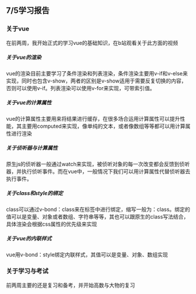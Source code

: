 ## 7/5学习报告

### 关于vue

在前两周，我开始正式的学习vue的基础知识，在b站观看关于此方面的视频

##### 关于vue的渲染

vue的渲染目前主要学习了条件渲染和列表渲染，条件渲染主要用v-if和v-else来实现，同时也包含v-show，两者的区别是v-show适用于需要反复切换的内容，否则可以使用v-if。列表渲染可以使用v-for来实现，可带索引值。

##### 关于vue的计算属性

vue的计算属性主要用来将结果进行缓存，在很多场合运用计算属性可以提升性能，其主要用computed来实现，像单纯的文本，或者像数组等等都可以用计算属性进行渲染

##### 关于侦听器与计算属性

原生js的侦听器一般通过watch来实现，被侦听对象的每一次改变都会反馈到侦听器，并执行侦听事件。而在vue中，一般情况下我们可以用计算属性代替侦听器去执行事件。

##### 关于class和style的绑定

class可以通过v-bond：class来在标签中进行绑定，缩写一般为：class。绑定的值可以是变量、对象或者数组、字符串等等，其也可以跟原生的class写法结合，具体渲染会根据css属性的优先级来实现

##### 关于vue的内联样式

vue用v-bond：style绑定内联样式，其值可以是变量、对象、数组实现



### 关于学习与考试

前两周主要的还是复习和备考，并开始高数与大物的复习